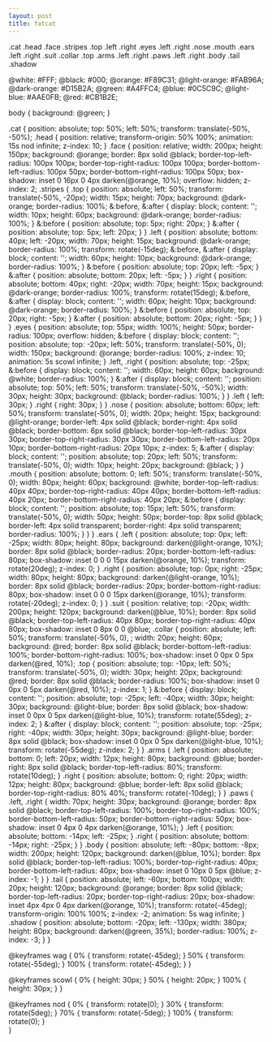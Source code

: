 ```yaml
---
layout: post
title: fatcat
---
```

.cat
  .head
    .face
      .stripes
        .top
        .left
        .right
      .eyes
        .left
        .right
      .nose
      .mouth
    .ears
      .left
      .right
  .suit
    .collar
      .top
    .arms
      .left
      .right
    .paws
      .left
      .right
    .body
  .tail
  .shadow
  
  @white: #FFF;
@black: #000;
@orange: #F89C31;
@light-orange: #FAB96A;
@dark-orange: #D15B2A;
@green: #A4FFC4;
@blue: #0C5C9C;
@light-blue: #AAE0FB;
@red: #CB1B2E;

body {
  background: @green;
}

.cat {
  position: absolute;
  top: 50%;
  left: 50%;
  transform: translate(-50%, -50%);
  .head {
    position: relative;
    transform-origin: 50% 100%;
    animation: 15s nod infinite;
    z-index: 10;
  }
  .face {
    position: relative;
    width: 200px;
    height: 150px;
    background: @orange;
    border: 8px solid @black;
    border-top-left-radius: 100px 100px;
    border-top-right-radius: 100px 100px;
    border-bottom-left-radius: 100px 50px;
    border-bottom-right-radius: 100px 50px;
    box-shadow: inset 0 16px 0 4px darken(@orange, 10%);
    overflow: hidden;
    z-index: 2;
    .stripes {
      .top {
        position: absolute;
        left: 50%;
        transform: translate(-50%, -20px);
        width: 15px;
        height: 70px;
        background: @dark-orange;
        border-radius: 100%;
        &:before, &:after {
          display: block;
          content: '';
          width: 10px;
          height: 60px;
          background: @dark-orange;
          border-radius: 100%;
        }
        &:before {
          position: absolute;
          top: 5px;
          right: 20px;
        }
        &:after {
          position: absolute;
          top: 5px;
          left: 20px;
        }
      }
      .left {
        position: absolute;
        bottom: 40px;
        left: -20px;
        width: 70px;
        height: 15px;
        background: @dark-orange;
        border-radius: 100%;
        transform: rotate(-15deg);
        &:before, &:after {
          display: block;
          content: '';
          width: 60px;
          height: 10px;
          background: @dark-orange;
          border-radius: 100%;
        }
        &:before {
          position: absolute;
          top: 20px;
          left: -5px;
        }
        &:after {
          position: absolute;
          bottom: 20px;
          left: -5px;
        }
      }
      .right {
        position: absolute;
        bottom: 40px;
        right: -20px;
        width: 70px;
        height: 15px;
        background: @dark-orange;
        border-radius: 100%;
        transform: rotate(15deg);
        &:before, &:after {
          display: block;
          content: '';
          width: 60px;
          height: 10px;
          background: @dark-orange;
          border-radius: 100%;
        }
        &:before {
          position: absolute;
          top: 20px;
          right: -5px;
        }
        &:after {
          position: absolute;
          bottom: 20px;
          right: -5px;
        }
      }
    }
    .eyes {
      position: absolute;
      top: 55px;
      width: 100%;
      height: 50px;
      border-radius: 100px;
      overflow: hidden;
      &:before {
        display: block;
        content: '';
        position: absolute;
        top: -20px;
        left: 50%;
        transform: translate(-50%, 0);
        width: 150px;
        background: @orange;
        border-radius: 100%;
        z-index: 10;
        animation: 5s scowl infinite;
      }
      .left, .right {
        position: absolute;
        top: -25px;
        &:before {
          display: block;
          content: '';
          width: 60px;
          height: 60px;
          background: @white;
          border-radius: 100%;
        }
        &:after {
          display: block;
          content: '';
          position: absolute;
          top: 50%;
          left: 50%;
          transform: translate(-50%, -50%);
          width: 30px;
          height: 30px;
          background: @black;
          border-radius: 100%;
        }
      }
      .left {
        left: 30px;
      }
      .right {
        right: 30px;
      } 
    }
    .nose {
      position: absolute;
      bottom: 60px;
      left: 50%;
      transform: translate(-50%, 0);
      width: 20px;
      height: 15px;
      background: @light-orange;
      border-left: 4px solid @black;
      border-right: 4px solid @black;
      border-bottom: 6px solid @black;
      border-top-left-radius: 30px 30px;
      border-top-right-radius: 30px 30px;
      border-bottom-left-radius: 20px 10px;
      border-bottom-right-radius: 20px 10px;
      z-index: 5;
      &:after {
        display: block;
        content: '';
        position: absolute;
        top: 20px;
        left: 50%;
        transform: translate(-50%, 0);
        width: 10px;
        height: 20px;
        background: @black;
      }
    }
    .mouth {
      position: absolute;
      bottom: 0;
      left: 50%;
      transform: translate(-50%, 0);
      width: 80px;
      height: 60px;
      background: @white;
      border-top-left-radius: 40px 40px;
      border-top-right-radius: 40px 40px;
      border-bottom-left-radius: 40px 20px;
      border-bottom-right-radius: 40px 20px;
      &:before {
        display: block;
        content: '';
        position: absolute;
        top: 15px;
        left: 50%;
        transform: translate(-50%, 0);
        width: 50px;
        height: 50px;
        border-top: 8px solid @black;
        border-left: 4px solid transparent;
        border-right: 4px solid transparent;
        border-radius: 100%;
      }
    }
  }
  .ears {
    .left {
      position: absolute;
      top: 0px;
      left: -25px;
      width: 80px;
      height: 80px;
      background: darken(@light-orange, 10%);
      border: 8px solid @black;
      border-radius: 20px;
      border-bottom-left-radius: 80px;
      box-shadow: inset 0 0 0 15px darken(@orange, 10%);
      transform: rotate(20deg);
      z-index: 0;
    }
    .right {
      position: absolute;
      top: 0px;
      right: -25px;
      width: 80px;
      height: 80px;
      background: darken(@light-orange, 10%);
      border: 8px solid @black;
      border-radius: 20px;
      border-bottom-right-radius: 80px;
      box-shadow: inset 0 0 0 15px darken(@orange, 10%);
      transform: rotate(-20deg);
      z-index: 0;
    }
  }
  .suit {
    position: relative;
    top: -20px;
    width: 200px;
    height: 120px;
    background: darken(@blue, 10%);
    border: 8px solid @black;
    border-top-left-radius: 40px 80px;
    border-top-right-radius: 40px 80px;
    box-shadow: inset 0 8px 0 0 @blue;
    .collar {
      position: absolute;
      left: 50%;
      transform: translate(-50%, 0), ;
      width: 20px;
      height: 60px;
      background: @red;
      border: 8px solid @black;
      border-bottom-left-radius: 100%;
      border-bottom-right-radius: 100%;
      box-shadow: inset 0 0px 0 5px darken(@red, 10%);
      .top {
        position: absolute;
        top: -10px;
        left: 50%;
        transform: translate(-50%, 0);
        width: 30px;
        height: 20px;
        background: @red;
        border: 8px solid @black;
        border-radius: 100%;
        box-shadow: inset 0 0px 0 5px darken(@red, 10%);
        z-index: 1;
      }
      &:before {
        display: block;
        content: '';
        position: absolute;
        top: -25px;
        left: -40px;
        width: 30px;
        height: 30px;
        background: @light-blue;
        border: 8px solid @black;
        box-shadow: inset 0 0px 0 5px darken(@light-blue, 10%);
        transform: rotate(55deg);
        z-index: 2;
      }
      &:after {
        display: block;
        content: '';
        position: absolute;
        top: -25px;
        right: -40px;
        width: 30px;
        height: 30px;
        background: @light-blue;
        border: 8px solid @black;
        box-shadow: inset 0 0px 0 5px darken(@light-blue, 10%);
        transform: rotate(-55deg);
        z-index: 2;
      }
    }
    .arms {
      .left {
        position: absolute;
        bottom: 0;
        left: 20px;
        width: 12px;
        height: 80px;
        background: @blue;
        border-right: 8px solid @black;
        border-top-left-radius: 80%;
        transform: rotate(10deg);
      }
      .right {
        position: absolute;
        bottom: 0;
        right: 20px;
        width: 12px;
        height: 80px;
        background: @blue;
        border-left: 8px solid @black;
        border-top-right-radius: 80% 40%;
        transform: rotate(-10deg);
      }
    }
    .paws {
      .left, .right {
        width: 70px;
        height: 30px;
        background: @orange;
        border: 8px solid @black;
        border-top-left-radius: 100%;
        border-top-right-radius: 100%;
        border-bottom-left-radius: 50px;
        border-bottom-right-radius: 50px;
        box-shadow: inset 0 4px 0 4px darken(@orange, 10%);
      }
      .left {
        position: absolute;
        bottom: -14px;
        left: -25px;
      }
      .right {
        position: absolute;
        bottom: -14px;
        right: -25px;
      }
    }
    .body {
      position: absolute;
      left: -80px;
      bottom: -8px;
      width: 200px;
      height: 120px;
      background: darken(@blue, 10%);
      border: 8px solid @black;
      border-top-left-radius: 100%;
      border-top-right-radius: 40px;
      border-bottom-left-radius: 40px;
      box-shadow: inset 0 10px 0 5px @blue;
      z-index: -1;
    }
  }
  .tail {
    position: absolute;
    left: -60px;
    bottom: 100px;
    width: 20px;
    height: 120px;
    background: @orange;
    border: 8px solid @black;
    border-top-left-radius: 20px;
    border-top-right-radius: 20px;
    box-shadow: inset 4px 4px 0 4px darken(@orange, 10%);
    transform: rotate(-45deg);
    transform-origin: 100% 100%;
    z-index: -2;
    animation: 5s wag infinite;
  }
  .shadow {
    position: absolute;
    bottom: -20px;
    left: -130px;
    width: 380px;
    height: 80px;
    background: darken(@green, 35%);
    border-radius: 100%;
    z-index: -3;
  }
}

@keyframes wag {
  0% {
    transform: rotate(-45deg);
  }
  50% {
    transform: rotate(-55deg);
  }
  100% {
    transform: rotate(-45deg);
  }
}

@keyframes scowl {
  0% {
    height: 30px;
  }
  50% {
    height: 20px;
  }
  100% {
    height: 30px;
  } 
}

@keyframes nod {
  0% {
    transform: rotate(0);
  }
  30% {
    transform: rotate(5deg);
  }
  70% {
    transform: rotate(-5deg);
  }
  100% {
    transform: rotate(0);
  }   
}
